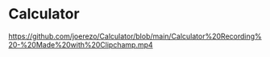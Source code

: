 # Calculator

https://github.com/joerezo/Calculator/blob/main/Calculator%20Recording%20-%20Made%20with%20Clipchamp.mp4
